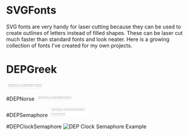 # SVGFonts
SVG fonts are very handy for laser cutting because they can be used to create outlines of letters instead of filled shapes. These can be laser cut much faster than standard fonts and look neater. Here is a growing collection of fonts I've created for my own projects.

# DEPGreek
![DEP Greek Example](/DEPGreek.png)

#DEPNorse
![DEP Norse Example](/DEPNorse.png)

#DEPSemaphore
![DEP Semaphore Example](/DEPSemaphore.png)

#DEPClockSemaphore
![DEP Clock Semaphore Example](/DEPClockSemaphore.png)
